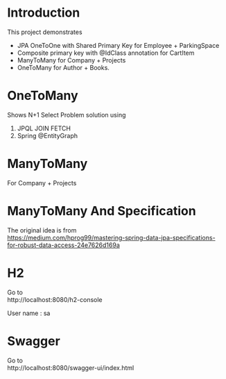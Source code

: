 # Introduction
This project demonstrates 
- JPA OneToOne with Shared Primary Key for Employee + ParkingSpace
- Composite primary key with @IdClass annotation for CartItem
- ManyToMany for Company + Projects
- OneToMany for Author + Books. 

# OneToMany
Shows N+1 Select Problem solution using
1. JPQL JOIN FETCH
2. Spring @EntityGraph

# ManyToMany
For Company + Projects

# ManyToMany And Specification
The original idea is from  
https://medium.com/hprog99/mastering-spring-data-jpa-specifications-for-robust-data-access-24e7626d169a

# H2
Go to  
http://localhost:8080/h2-console

User name : sa

# Swagger
Go to  
http://localhost:8080/swagger-ui/index.html



